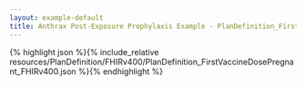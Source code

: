 ```yaml
---
layout: example-default
title: Anthrax Post-Exposure Prophylaxis Example - PlanDefinition_FirstVaccineDosePregnant_FHIRv400.
---
```


{% highlight json %}{% include_relative resources/PlanDefinition/FHIRv400/PlanDefinition_FirstVaccineDosePregnant_FHIRv400.json %}{% endhighlight %}


